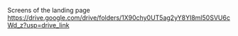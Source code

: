  
 Screens of the landing page
https://drive.google.com/drive/folders/1X90chy0UT5ag2yY8YI8ml50SVU6cWd_z?usp=drive_link
